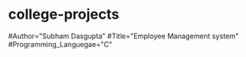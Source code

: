 # college-projects
#Author="Subham Dasgupta"
#Title="Employee Management system"
#Programming_Languegae="C"
